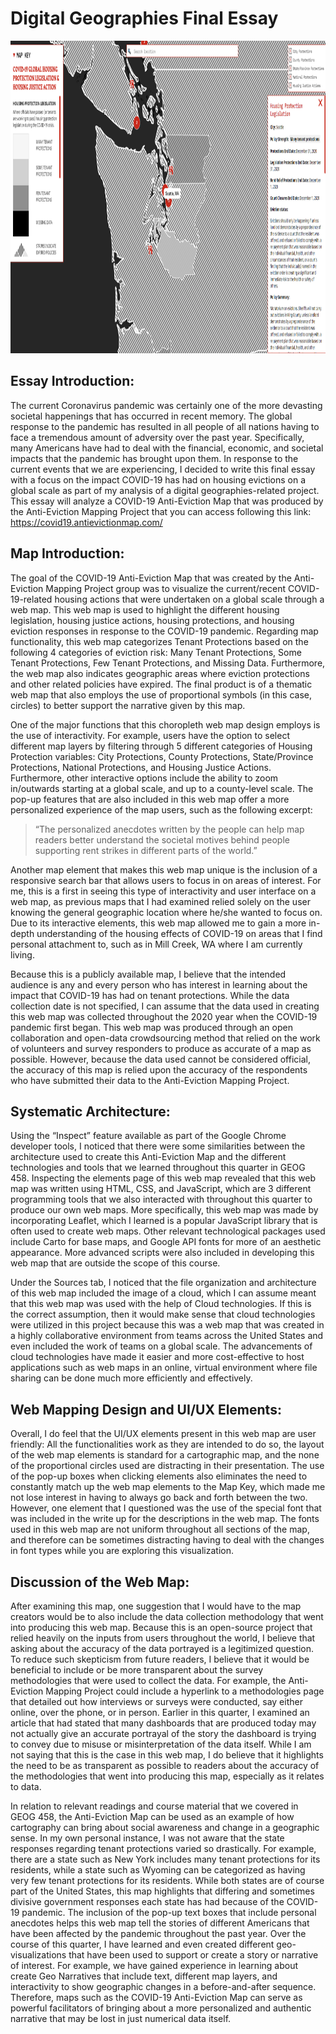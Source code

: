 # Digital Geographies Final Essay

<img src="images/Map.PNG" width="1000" height="500" alt="Anti-Eviction Map" />

## Essay Introduction:
  The current Coronavirus pandemic was certainly one of the more devasting societal happenings that has occurred in recent memory. The global response to the pandemic has resulted in all people of all nations having to face a tremendous amount of adversity over the past year. Specifically, many Americans have had to deal with the financial, economic, and societal impacts that the pandemic has brought upon them. In response to the current events that we are experiencing, I decided to write this final essay with a focus on the impact COVID-19 has had on housing evictions on a global scale as part of my analysis of a digital geographies-related project. This essay will analyze a COVID-19 Anti-Eviction Map that was produced by the Anti-Eviction Mapping Project that you can access following this link: https://covid19.antievictionmap.com/ 
  
## Map Introduction:
  The goal of the COVID-19 Anti-Eviction Map that was created by the Anti-Eviction Mapping Project group was to visualize the current/recent COVID-19-related housing actions that were undertaken on a global scale through a web map. This web map is used to highlight the different housing legislation, housing justice actions, housing protections, and housing eviction responses in response to the COVID-19 pandemic. Regarding map functionality, this web map categorizes Tenant Protections based on the following 4 categories of eviction risk: Many Tenant Protections, Some Tenant Protections, Few Tenant Protections, and Missing Data. Furthermore, the web map also indicates geographic areas where eviction protections and other related policies have expired. The final product is of a thematic web map that also employs the use of proportional symbols (in this case, circles) to better support the narrative given by this map. 
  
  One of the major functions that this choropleth web map design employs is the use of interactivity. For example, users have the option to select different map layers by filtering through 5 different categories of Housing Protection variables: City Protections, County Protections, State/Province Protections, National Protections, and Housing Justice Actions. Furthermore, other interactive options include the ability to zoom in/outwards starting at a global scale, and up to a county-level scale. The pop-up features that are also included in this web map offer a more personalized experience of the map users, such as the following excerpt:
<blockquote>
<p>“The personalized anecdotes written by the people can help map readers better understand the societal motives behind people supporting rent strikes in different parts of the world.”</p>
</blockquote>
  Another map element that makes this web map unique is the inclusion of a responsive search bar that allows users to focus in on areas of interest. For me, this is a first in seeing this type of interactivity and user interface on a web map, as previous maps that I had examined relied solely on the user knowing the general geographic location where he/she wanted to focus on. Due to its interactive elements, this web map allowed me to gain a more in-depth understanding of the housing effects of COVID-19 on areas that I find personal attachment to, such as in Mill Creek, WA where I am currently living.

  Because this is a publicly available map, I believe that the intended audience is any and every person who has interest in learning about the impact that COVID-19 has had on tenant protections. While the data collection date is not specified, I can assume that the data used in creating this web map was collected throughout the 2020 year when the COVID-19 pandemic first began. This web map was produced through an open collaboration and open-data crowdsourcing method that relied on the work of volunteers and survey responders to produce as accurate of a map as possible. However, because the data used cannot be considered official, the accuracy of this map is relied upon the accuracy of the respondents who have submitted their data to the Anti-Eviction Mapping Project.

## Systematic Architecture:
  Using the “Inspect” feature available as part of the Google Chrome developer tools, I noticed that there were some similarities between the architecture used to create this Anti-Eviction Map and the different technologies and tools that we learned throughout this quarter in GEOG 458. Inspecting the elements page of this web map revealed that this web map was written using HTML, CSS, and JavaScript, which are 3 different programming tools that we also interacted with throughout this quarter to produce our own web maps. More specifically, this web map was made by incorporating Leaflet, which I learned is a popular JavaScript library that is often used to create web maps. Other relevant technological packages used include Carto for base maps, and Google API fonts for more of an aesthetic appearance. More advanced scripts were also included in developing this web map that are outside the scope of this course. 
	
  Under the Sources tab, I noticed that the file organization and architecture of this web map included the image of a cloud, which I can assume meant that this web map was used with the help of Cloud technologies. If this is the correct assumption, then it would make sense that cloud technologies were utilized in this project because this was a web map that was created in a highly collaborative environment from teams across the United States and even included the work of teams on a global scale. The advancements of cloud technologies have made it easier and more cost-effective to host applications such as web maps in an online, virtual environment where file sharing can be done much more efficiently and effectively. 

## Web Mapping Design and UI/UX Elements:
  Overall, I do feel that the UI/UX elements present in this web map are user friendly: All the functionalities work as they are intended to do so, the layout of the web map elements is standard for a  cartographic map, and the none of the proportional circles used are distracting in their presentation. The use of the pop-up boxes when clicking elements also eliminates the need to constantly match up the web map elements to the Map Key, which made me not lose interest in having to always go back and forth between the two. However, one element that I questioned was the use of the special font that was included in the write up for the descriptions in the web map. The fonts used in this web map are not uniform throughout all sections of the map, and therefore can be sometimes distracting having to deal with the changes in font types while you are exploring this visualization. 

## Discussion of the Web Map:
  After examining this map, one suggestion that I would have to the map creators would be to also include the data collection methodology that went into producing this web map. Because this is an open-source project that relied heavily on the inputs from users throughout the world, I believe that asking about the accuracy of the data portrayed is a legitimized question. To reduce such skepticism from future readers, I believe that it would be beneficial to include or be more transparent about the survey methodologies that were used to collect the data. For example, the Anti-Eviction Mapping Project could include a hyperlink to a methodologies page that detailed out how interviews or surveys were conducted, say either online, over the phone, or in person. Earlier in this quarter, I examined an article that had stated that many dashboards that are produced today may not actually give an accurate portrayal of the story the dashboard is trying to convey due to misuse or misinterpretation of the data itself. While I am not saying that this is the case in this web map, I do believe that it highlights the need to be as transparent as possible to readers about the accuracy of the methodologies that went into producing this map, especially as it relates to data.
  
  In relation to relevant readings and course material that we covered in GEOG 458, the Anti-Eviction Map can be used as an example of how cartography can bring about social awareness and change in a geographic sense. In my own personal instance, I was not aware that the state responses regarding tenant protections varied so drastically. For example, there are a state such as New York includes many tenant protections for its residents, while a state such as Wyoming can be categorized as having very few tenant protections for its residents. While both states are of course part of the United States, this map highlights that differing and sometimes divisive government responses each state has had because of the COVID-19 pandemic. The inclusion of the pop-up text boxes that include personal anecdotes helps this web map tell the stories of different Americans that have been affected by the pandemic throughout the past year. Over the course of this quarter, I have learned and even created different geo-visualizations that have been used to support or create a story or narrative of interest. For example, we have gained experience in learning about create Geo Narratives that include text, different map layers, and interactivity to show geographic changes in a before-and-after sequence. Therefore, maps such as the COVID-19 Anti-Eviction Map can serve as powerful facilitators of bringing about a more personalized and authentic narrative that may be lost in just numerical data itself. 
